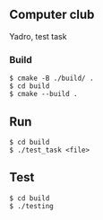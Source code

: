 ## Computer club
Yadro, test task
### Build
```console
$ cmake -B ./build/ .
$ cd build
$ cmake --build .
```
## Run

```console
$ cd build
$ ./test_task <file>
```

## Test

```console
$ cd build
$ ./testing
```
